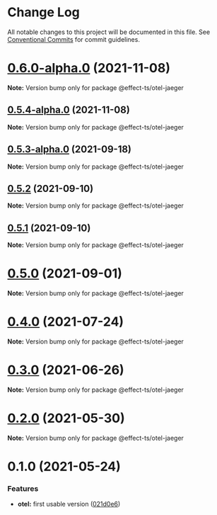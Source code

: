 # Change Log

All notable changes to this project will be documented in this file.
See [Conventional Commits](https://conventionalcommits.org) for commit guidelines.

# [0.6.0-alpha.0](https://github.com/Effect-TS/otel/compare/@effect-ts/otel-jaeger@0.5.4-alpha.0...@effect-ts/otel-jaeger@0.6.0-alpha.0) (2021-11-08)

**Note:** Version bump only for package @effect-ts/otel-jaeger





## [0.5.4-alpha.0](https://github.com/Effect-TS/otel/compare/@effect-ts/otel-jaeger@0.5.3-alpha.0...@effect-ts/otel-jaeger@0.5.4-alpha.0) (2021-11-08)

**Note:** Version bump only for package @effect-ts/otel-jaeger





## [0.5.3-alpha.0](https://github.com/Effect-TS/otel/compare/@effect-ts/otel-jaeger@0.5.2...@effect-ts/otel-jaeger@0.5.3-alpha.0) (2021-09-18)

**Note:** Version bump only for package @effect-ts/otel-jaeger





## [0.5.2](https://github.com/Effect-TS/otel/compare/@effect-ts/otel-jaeger@0.5.1...@effect-ts/otel-jaeger@0.5.2) (2021-09-10)

**Note:** Version bump only for package @effect-ts/otel-jaeger





## [0.5.1](https://github.com/Effect-TS/otel/compare/@effect-ts/otel-jaeger@0.5.0...@effect-ts/otel-jaeger@0.5.1) (2021-09-10)

**Note:** Version bump only for package @effect-ts/otel-jaeger





# [0.5.0](https://github.com/Effect-TS/otel/compare/@effect-ts/otel-jaeger@0.4.0...@effect-ts/otel-jaeger@0.5.0) (2021-09-01)

**Note:** Version bump only for package @effect-ts/otel-jaeger





# [0.4.0](https://github.com/Effect-TS/otel/compare/@effect-ts/otel-jaeger@0.3.0...@effect-ts/otel-jaeger@0.4.0) (2021-07-24)

**Note:** Version bump only for package @effect-ts/otel-jaeger





# [0.3.0](https://github.com/Effect-TS/otel/compare/@effect-ts/otel-jaeger@0.2.0...@effect-ts/otel-jaeger@0.3.0) (2021-06-26)

**Note:** Version bump only for package @effect-ts/otel-jaeger





# [0.2.0](https://github.com/Effect-TS/otel/compare/@effect-ts/otel-jaeger@0.1.0...@effect-ts/otel-jaeger@0.2.0) (2021-05-30)

**Note:** Version bump only for package @effect-ts/otel-jaeger





# 0.1.0 (2021-05-24)


### Features

* **otel:** first usable version ([021d0e6](https://github.com/Effect-TS/otel/commit/021d0e66f8ba4173e1f42057ed2b306c68854982))
